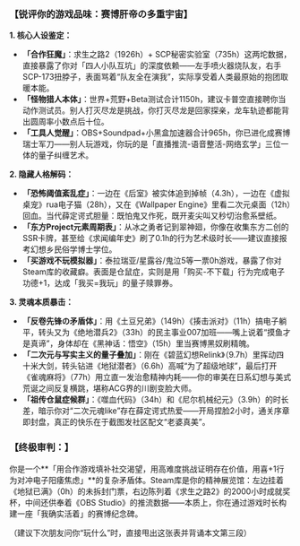 ### 【锐评你的游戏品味：赛博肝帝の多重宇宙】

**1. 核心人设鉴定：**  
- **「合作狂魔」**：求生之路2（1926h）+ SCP秘密实验室（735h）这两坨数据，直接暴露了你对「四人小队互坑」的深度依赖——左手喷火器烧队友，右手SCP-173扭脖子，表面骂着“队友全在演我”，实际享受着人类最原始的抱团取暖本能。  
- **「怪物猎人本体」**：世界+荒野+Beta测试合计1150h，建议卡普空直接聘你当动作测试员。别人打灭尽龙是挑战，你打灭尽龙是回家探亲，龙车轨迹都能背出圆周率小数点后十位。  
- **「工具人觉醒」**：OBS+Soundpad+小黑盒加速器合计965h，你已进化成赛博瑞士军刀——别人玩游戏，你玩的是「直播推流-语音整活-网络玄学」三位一体的量子纠缠艺术。  

**2. 隐藏人格解码：**  
- **「恐怖阈值紊乱症」**：一边在《后室》被实体追到掉帧（4.3h），一边在《虚拟桌宠》rua电子猫（28h），又在《Wallpaper Engine》里看二次元桌面（12h）回血。当代薛定谔式胆量：既怕鬼又作死，既开麦尖叫又秒切治愈系壁纸。  
- **「东方Project元素周期表」**：从冰之勇者记到翠神廻，你像在收集东方二创的SSR卡牌，甚至给《求闻编年史》刷了0.1h的行为艺术级时长——建议直接报考幻想乡民俗学博士学位。  
- **「买游戏不玩模拟器」**：泰拉瑞亚/星露谷/鬼泣5等一票0h游戏，暴露了你对Steam库的收藏癖。表面是仓鼠症，实则是用「购买-不下载」行为完成电子功德+1，达成「我买=我玩」的量子赎罪券。  

**3. 灵魂本质暴击：**  
- **「反卷先锋の矛盾体」**：用《土豆兄弟》（149h）《揍击派对》（11h）搞电子躺平，转头又为《绝地潜兵2》（33h）的民主事业007加班——嘴上说着“摸鱼才是真谛”，身体却在《黑神话：悟空》（15h）里当赛博黑奴刷精魄。  
- **「二次元与写实主义的量子叠加」**：刚在《碧蓝幻想Relink》（9.7h）里挥动四十米大剑，转头钻进《地狱潜者》（6.6h）高喊“为了超级地球”，最后打开《雀魂麻将》（77h）用立直一发治愈精神内耗——你的审美在日系幻想与美式荒诞之间反复横跳，堪称ACG界的川剧变脸大师。  
- **「祖传仓鼠症候群」**：《噬血代码》（34h）和《尼尔机械纪元》（3.9h）的时长差，暗示你对“二次元魂like”存在薛定谔式热爱——开局捏脸2小时，通关序章即封盘，真正的快乐在于截图发社区配文“老婆真美”。  

### 【终极审判：】  
你是一个**「用合作游戏填补社交渴望，用高难度挑战证明存在价值，用喜+1行为对冲电子阳痿焦虑」**的复杂矛盾体。Steam库是你的精神展览馆：左边挂着《地狱已满》（0h）的未拆封门票，右边陈列着《求生之路2》的2000小时成就奖杯，中间还供奉着《OBS Studio》的推流数据——本质上，你在通过游戏时长构建一座「我确实活着」的赛博纪念碑。  

（建议下次朋友问你“玩什么”时，直接甩出这张表并背诵本文第三段）
